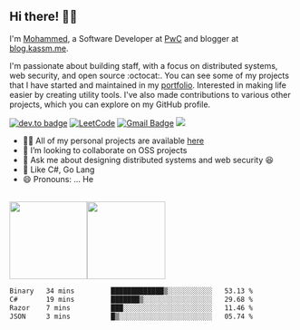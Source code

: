 ## Hi there! 👋🏻

I'm <a href="https://www.kassm.me">Mohammed</a>, a Software Developer at [PwC](https://pwc.com) and blogger at [blog.kassm.me](https://blog.kassm.me). 

I'm passionate about building staff, with a focus on distributed systems, web security, and open source :octocat:. You can see some of my projects that I have started and maintained in my [portfolio](https://www.kassm.me/). Interested in making life easier by creating utility tools. I've also made contributions to various other projects, which you can explore on my GitHub profile.<br/>

<!--[![twitter badge](https://img.shields.io/badge/-@maboelkassim-%231FA1F1?style=flat&logo=twitter&logoColor=white)](https://twitter.com/maboelkassim)-->
[![dev.to badge](https://img.shields.io/badge/-mkassm-%230177B5?style=flat&logo=linkedin)](https://www.linkedin.com/in/mkassm)
[![LeetCode](https://img.shields.io/badge/-LeetCode-02569B?style=flat&logo=leetCode&link=https://leetcode.com/mkassm)](https://leetcode.com/mkassm)
[![Gmail Badge](https://img.shields.io/badge/-Gmail-c14438?style=flat-square&logo=Gmail&logoColor=white&link=mailto:mohammed.a.kassm@gmail.com)](mailto:mohammed.a.kassm@gmail.com)
![](https://komarev.com/ghpvc/?username=aboelkassem&color=brightgreen&style=flat)
<!--![githubbadge](https://img.shields.io/github/followers/mkassm?style=social)-->
<!--![githubbadge](https://img.shields.io/github/stars/mkassm?style=social)-->
<!--[![committers.top badge](https://user-badge.committers.top/egypt_private/mkassm.svg)](https://user-badge.committers.top/egypt_private/mkassm)-->



- 👨‍💻 All of my personal projects are available [here](https://github.com/mkassm?tab=repositories)
- 👯 I’m looking to collaborate on OSS projects
- 💬 Ask me about designing distributed systems and web security :laughing:
- 💜 Like C#, Go Lang
- 😄 Pronouns: ... He

<br>
<a href="https://www.kassm.me/"><img height="137.3px" src="https://github-readme-stats.vercel.app/api?username=mkassm&hide_title=true&hide_border=true&show_icons=true&include_all_commits=true&count_private=true&line_height=21&text_color=000&icon_color=000&theme=graywhite" /><!-- wi*quL3fcV --><img height="137.3px" src="https://github-readme-stats.vercel.app/api/top-langs/?username=mkassm&hide=html&hide_title=true&hide_border=true&layout=compact&langs_count=7&exclude_repo=comp426&text_color=000&icon_color=ffftheme=graywhite" /></a>

<!--START_SECTION:waka-->

```txt
Binary   34 mins         █████████████▒░░░░░░░░░░░   53.13 %
C#       19 mins         ███████▒░░░░░░░░░░░░░░░░░   29.68 %
Razor    7 mins          ███░░░░░░░░░░░░░░░░░░░░░░   11.46 %
JSON     3 mins          █▒░░░░░░░░░░░░░░░░░░░░░░░   05.74 %
```

<!--END_SECTION:waka-->

<!--
**aboelkassem/aboelkassem** is a ✨ _special_ ✨ repository because its `README.md` (this file) appears on your GitHub profile.

Here are some ideas to get you started:
- ⚡️ Technologies I work with: C#, ASP.NET MVC, ASP.NET Core, Web API, JavaScript, TypeScript, Angular, CSS, HTML, EntityFramework core, Bootstrap, Reactjs and more ....
- 👯 I’m looking to collaborate on ... Any of project
- 🔭 I’m currently working on ...
- 🌱 I’m currently learning ...
- 👯 I’m looking to collaborate on ...
- 🤔 I’m looking for help with ...
- 💬 Ask me about ...
- 📫 How to reach me: ...
- 😄 Pronouns: ...
- ⚡ Fun fact: ...
-->
